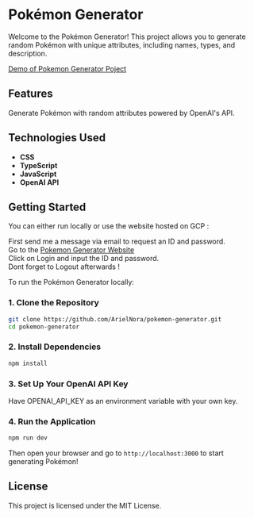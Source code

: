# Pokémon Generator

Welcome to the Pokémon Generator! This project allows you to generate random Pokémon with unique attributes, including names, types, and description.

[Demo of Pokemon Generator Poject](https://youtu.be/bo_qxd2meUk?si=EXdmlca8h424y817)

## Features

Generate Pokémon with random attributes powered by OpenAI's API.

## Technologies Used

* **CSS**
* **TypeScript**
* **JavaScript**
* **OpenAI API**

## Getting Started

You can either run locally or use the website hosted on GCP :
 
First send me a message via email to request an ID and password.\
Go to the [Pokemon Generator Website](https://pokemon-generator-592889552765.europe-west9.run.app/)\
Click on Login and input the ID and password.\
Dont forget to Logout afterwards !

To run the Pokémon Generator locally:

### 1. Clone the Repository

```bash
git clone https://github.com/ArielNora/pokemon-generator.git
cd pokemon-generator
```

### 2. Install Dependencies

```bash
npm install
```

### 3. Set Up Your OpenAI API Key

Have OPENAI_API_KEY as an environment variable with your own key.

### 4. Run the Application

```bash
npm run dev
```

Then open your browser and go to `http://localhost:3000` to start generating Pokémon!

## License

This project is licensed under the MIT License.

